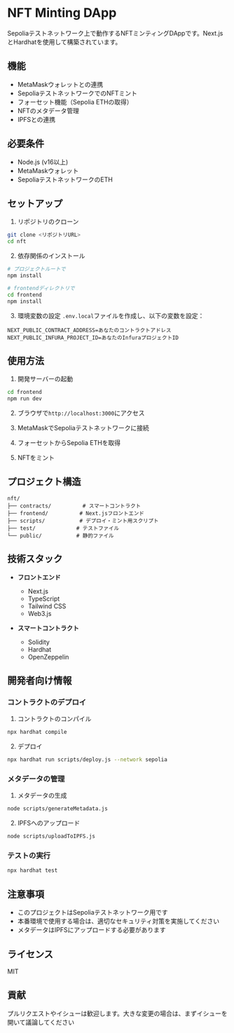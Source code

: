 # NFT Minting DApp

Sepoliaテストネットワーク上で動作するNFTミンティングDAppです。Next.jsとHardhatを使用して構築されています。

## 機能

- MetaMaskウォレットとの連携
- SepoliaテストネットワークでのNFTミント
- フォーセット機能（Sepolia ETHの取得）
- NFTのメタデータ管理
- IPFSとの連携

## 必要条件

- Node.js (v16以上)
- MetaMaskウォレット
- SepoliaテストネットワークのETH

## セットアップ

1. リポジトリのクローン
```bash
git clone <リポジトリURL>
cd nft
```

2. 依存関係のインストール
```bash
# プロジェクトルートで
npm install

# frontendディレクトリで
cd frontend
npm install
```

3. 環境変数の設定
`.env.local`ファイルを作成し、以下の変数を設定：
```env
NEXT_PUBLIC_CONTRACT_ADDRESS=あなたのコントラクトアドレス
NEXT_PUBLIC_INFURA_PROJECT_ID=あなたのInfuraプロジェクトID
```

## 使用方法

1. 開発サーバーの起動
```bash
cd frontend
npm run dev
```

2. ブラウザで`http://localhost:3000`にアクセス

3. MetaMaskでSepoliaテストネットワークに接続

4. フォーセットからSepolia ETHを取得

5. NFTをミント

## プロジェクト構造

```
nft/
├── contracts/          # スマートコントラクト
├── frontend/          # Next.jsフロントエンド
├── scripts/           # デプロイ・ミント用スクリプト
├── test/             # テストファイル
└── public/           # 静的ファイル
```

## 技術スタック

- **フロントエンド**
  - Next.js
  - TypeScript
  - Tailwind CSS
  - Web3.js

- **スマートコントラクト**
  - Solidity
  - Hardhat
  - OpenZeppelin

## 開発者向け情報

### コントラクトのデプロイ

1. コントラクトのコンパイル
```bash
npx hardhat compile
```

2. デプロイ
```bash
npx hardhat run scripts/deploy.js --network sepolia
```

### メタデータの管理

1. メタデータの生成
```bash
node scripts/generateMetadata.js
```

2. IPFSへのアップロード
```bash
node scripts/uploadToIPFS.js
```

### テストの実行

```bash
npx hardhat test
```

## 注意事項

- このプロジェクトはSepoliaテストネットワーク用です
- 本番環境で使用する場合は、適切なセキュリティ対策を実施してください
- メタデータはIPFSにアップロードする必要があります

## ライセンス

MIT

## 貢献

プルリクエストやイシューは歓迎します。大きな変更の場合は、まずイシューを開いて議論してください 